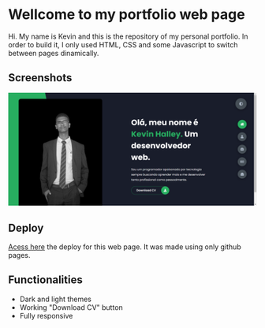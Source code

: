 # Wellcome to my portfolio web page

Hi. My name is Kevin and this is the repository of my personal portfolio. In order to build it, I only used HTML, CSS and some Javascript to switch between pages dinamically.

## Screenshots

![Screenshot](./img/portfolio-print.png)

## Deploy

[Acess here](https://keuwey.github.io/portfolio/) the deploy for this web page. It was made using only github pages.

## Functionalities

- Dark and light themes
- Working "Download CV" button
- Fully responsive
